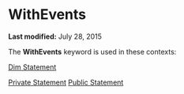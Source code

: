 
# WithEvents <keyword>

 **Last modified:** July 28, 2015

The  **WithEvents** keyword is used in these contexts:

 [Dim Statement](674a6797-5827-9ce6-6375-e24b21977a6d.md)

 [Private Statement](f578a258-aac1-3dc5-ab1d-e74baaaf7244.md)
 [Public Statement](c8c8771b-d4cf-d5dc-4160-110472e252b4.md)
